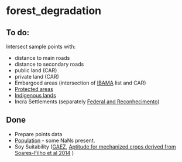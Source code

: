 # forest_degradation
## To do:
Intersect sample points with:
- distance to main roads  
- distance to secondary roads  
- public land  (CAR)
- private land (CAR)
- Embargoed areas (intersection of [IBAMA](https://servicos.ibama.gov.br/ctf/publico/areasembargadas/ConsultaPublicaAreasEmbargadas.php) list and CAR)
- [Protected areas](https://www.gov.br/icmbio/pt-br/servicos/geoprocessamento/mapa-tematico-e-dados-geoestatisticos-das-unidades-de-conservacao-federais)
- [Indigenous lands](https://www.gov.br/funai/pt-br/atuacao/terras-indigenas/geoprocessamento-e-mapas)  
- Incra Settlements (separately [Federal and Reconhecimento](https://certificacao.incra.gov.br/csv_shp/export_shp.py))

## Done
- Prepare points data  
- [Population](https://www.worldpop.org/geodata/listing?id=77) - some NaNs present.   
- Soy Suitability ([GAEZ](https://www.gaez.iiasa.ac.at/), [Aptitude for mechanized crops derived from Soares-Filho et al 2014](https://www.csr.ufmg.br/forestcode/) )  
